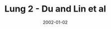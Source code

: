 ---
title: Lung 2 - Du and Lin et al
image: https://www.cycif.org/assets/img/du-lin-rashid-nat-protoc-2019/LUNG_2.jpg
date: '2002-01-02'
minerva_link: https://www.cycif.org/data/du-lin-rashid-nat-protoc-2019/osd-LUNG_2.html
info_link: https://www.cycif.org/data/du-lin-rashid-nat-protoc-2019/index.html
show_page_link: false
---